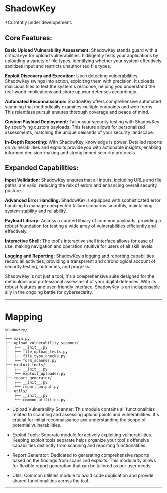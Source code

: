 # ShadowKey

*Currently under developement.

## Core Features:

**Basic Upload Vulnerability Assessment:**
ShadowKey stands guard with a critical eye for upload vulnerabilities. It diligently tests your applications by uploading a variety of file types, identifying whether your system effectively sanitizes input and restricts unauthorized file types.

**Exploit Discovery and Execution:**
Upon detecting vulnerabilities, ShadowKey swings into action, exploiting them with precision. It uploads malicious files to test the system's response, helping you understand the real-world implications and shore up your defenses accordingly.

**Automated Reconnaissance:**
ShadowKey offers comprehensive automated scanning that methodically examines multiple endpoints and web forms. This relentless pursuit ensures thorough coverage and peace of mind.

**Custom Payload Deployment:**
Tailor your security testing with ShadowKey by specifying custom payloads. This feature allows for personalized assessments, matching the unique demands of your security landscape.

**In-Depth Reporting:**
With ShadowKey, knowledge is power. Detailed reports on vulnerabilities and exploits provide you with actionable insights, enabling informed decision-making and strengthened security protocols.

## Expanded Capabilities:

**Input Validation:**
ShadowKey ensures that all inputs, including URLs and file paths, are valid, reducing the risk of errors and enhancing overall security posture.

**Advanced Error Handling:**
ShadowKey is equipped with sophisticated error handling to manage unexpected failure scenarios smoothly, maintaining system stability and reliability.

**Payload Library:**
Access a curated library of common payloads, providing a robust foundation for testing a wide array of vulnerabilities efficiently and effectively.

**Interactive Shell:**
The tool's interactive shell interface allows for ease of use, making navigation and operation intuitive for users of all skill levels.

**Logging and Reporting:**
ShadowKey's logging and reporting capabilities record all activities, providing a transparent and chronological account of security testing, outcomes, and progress.

ShadowKey is not just a tool; it's a comprehensive suite designed for the meticulous and professional assessment of your digital defenses. With its robust features and user-friendly interface, ShadowKey is an indispensable ally in the ongoing battle for cybersecurity.

----------------

# Mapping

```
ShadowKey/
│
├── main.py
├── upload_vulnerability_scanner/
│   ├── __init__.py
│   ├── file_upload_tests.py
│   ├── file_type_checks.py
│   └── form_scanner.py
├── exploit_tools/
│   ├── __init__.py
│   └── exploit_uploader.py
├── report_generator/
│   ├── __init__.py
│   └── report_output.py
└── utils/
    ├── __init__.py
    └── common_utilities.py
```

- Upload Vulnerability Scanner: This module contains all functionalities related to scanning and assessing upload points and vulnerabilities. It's crucial for initial reconnaissance and understanding the scope of potential vulnerabilities.

- Exploit Tools: Separate module for actively exploiting vulnerabilities. Keeping exploit tools separate helps organize your tool's offensive capabilities distinctly from scanning and reporting functionalities.

- Report Generator: Dedicated to generating comprehensive reports based on the findings from scans and exploits. This modularity allows for flexible report generation that can be tailored as per user needs.

- Utils: Common utilities module to avoid code duplication and provide shared functionalities across the tool.

-------------


